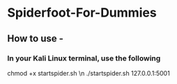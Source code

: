 # Spiderfoot-For-Dummies

## How to use -
### In your Kali Linux terminal, use the following

chmod +x startspider.sh
\n
./startspider.sh 127.0.0.1:5001
